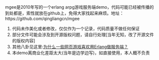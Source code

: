 <!--
author: admin
date: 2015-04-25
title: [erlang]开源mgee---2010年写的arpg服务端demo
tags: arpg,demo,Erlang
category: Erlang
status: publish
summary: mgee是2010年写的一个erlang arpg游戏服务端demo，代码可能已经被传播的到处都是，索性就放在github上，免得大家找起来麻烦。地址：https://github.com/qingliangcn/mgee	代码未作美化或者修改，仅仅作为一个记录，代码质量不做任何
-->

<p class="p1"><span class="s1">mgee是2010年写的一个erlang arpg游戏服务端demo，代码可能已经被传播的到处都是，索性就放在github上，免得大家找起来麻烦。地址：https://github.com/qingliangcn/mgee</span></p>

<ol>
	<li>代码未作美化或者修改，仅仅作为一个记录，代码质量不做任何保证</li>
	<li>部分文件可能会涉及到开源版权问题，请自行处理[当年无知，改了开源文件的版权内容]</li>
	<li>其他八卦见这里:<a href="http://www.zhihu.com/question/20405300/answer/45747560?group_id=575056971175112704">为什么一些网页游戏喜欢用Erlang做服务端？</a></li>
	<li>本demo离商业化差距太大(当年是边学边写)，如直接使用，本人概不负责</li>
</ol>
<p class="p1"></p>